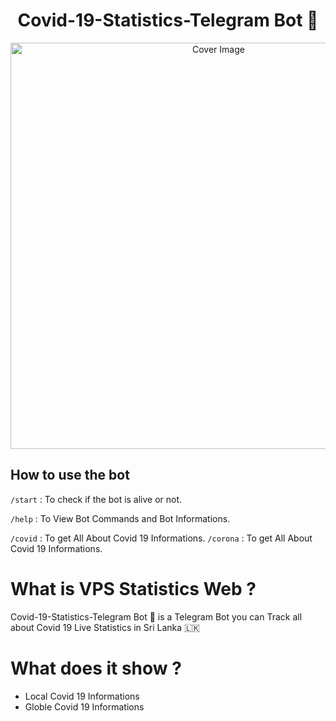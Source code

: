 <h1 align="center">Covid-19-Statistics-Telegram Bot 💉</h3>
<p align="center">
  <a href="https://github.com/hirunaofficial/Covid-19-Statistics-Telegram-Bot">
    <img src="https://socialify.git.ci/hirunaofficial/Covid-19-Statistics-Telegram-Bot/image?description=1&forks=1&issues=1&language=1&owner=1&pattern=Floating%20Cogs&pulls=1&stargazers=1&theme=Dark" alt="Cover Image" width="650">
  </a>
</p>

## How to use the bot
 
`/start` : To check if the bot is alive or not.

`/help` : To View Bot Commands and Bot Informations.

`/covid` : To get All About Covid 19 Informations.
`/corona` : To get All About Covid 19 Informations.

# What is VPS Statistics Web ?
Covid-19-Statistics-Telegram Bot 💉 is a Telegram Bot you can Track all about Covid 19 Live Statistics in Sri Lanka 🇱🇰

# What does it show ?
* Local Covid 19 Informations
* Globle Covid 19 Informations